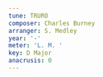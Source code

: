 ```yaml
---
tune: TRURO
composer: Charles Burney
arranger: S. Medley
year: '-'
meter: 'L. M. '
key: D Major
anacrusis: 0
---
```

